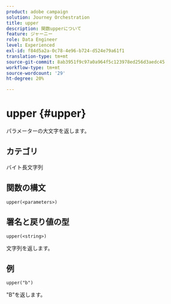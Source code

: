 ```yaml
---
product: adobe campaign
solution: Journey Orchestration
title: upper
description: 関数upperについて
feature: ジャーニー
role: Data Engineer
level: Experienced
exl-id: f84d5a2a-0c78-4e96-b724-d524e79a61f1
translation-type: tm+mt
source-git-commit: 8ab3951f9c97a0a964f5c123978ed256d3aedc45
workflow-type: tm+mt
source-wordcount: '29'
ht-degree: 20%

---
```


# upper {#upper}

パラメーターの大文字を返します。

## カテゴリ

 バイト長文字列

## 関数の構文

`upper(<parameters>)`

## 署名と戻り値の型

`upper(<string>)`

文字列を返します。

## 例

`upper("b")`

&quot;B&quot;を返します。
